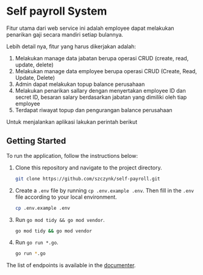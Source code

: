 # Self payroll System

Fitur utama dari web service ini adalah employee dapat melakukan penarikan gaji secara mandiri setiap bulannya.

Lebih detail nya, fitur yang harus dikerjakan adalah:

1. Melakukan manage data jabatan berupa operasi CRUD (create, read, update, delete)
2. Melakukan manage data employee berupa operasi CRUD (Create, Read, Update, Delete)
3. Admin dapat melakukan topup balance perusahaan
4. Melakukan penarikan sallary dengan menyertakan employee ID dan secret ID, besaran salary berdasarkan jabatan yang dimiliki oleh tiap employee
5. Terdapat riwayat topup dan pengurangan balance perusahaan

Untuk menjalankan aplikasi lakukan perintah berikut

## Getting Started

To run the application, follow the instructions below:

1. Clone this repository and navigate to the project directory.

   ```bash
   git clone https://github.com/szczynk/self-payroll.git
   ```

1. Create a `.env` file by running `cp .env.example .env`. Then fill in the `.env` file according to your local environment.

   ```bash
   cp .env.example .env
   ```

1. Run `go mod tidy && go mod vendor`.

   ```bash
   go mod tidy && go mod vendor
   ```

1. Run `go run *.go`.

   ```bash
   go run *.go
   ```

The list of endpoints is available in the [documenter](https://documenter.getpostman.com/view/4080490/2s83Ychhk4).
